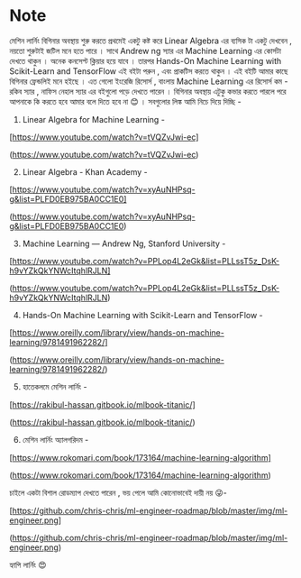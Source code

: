 # Note


মেশিন লার্নিং বিগিনার অবস্থায় শুরু করতে প্রথমেই একটু কষ্ট করে Linear Algebra এর ব্যসিক টা একটু দেখবেন ,
নয়তো শুরুটাই জটিল মনে হতে পারে । সাথে Andrew ng স্যার এর Machine Learning এর কোর্সটা দেখতে থাকুন ।
অনেক কনসেপ্ট ক্লিয়ার হয়ে যাবে । তারপর Hands-On Machine Learning with Scikit-Learn and TensorFlow এই বইটা পরুন ,
এবং প্রাকটিস করতে থাকুন । এই বইটি আমার কাছে বিগিনার ফ্রেন্ডলিই  মনে হইছে । এত গেলো ইংরেজি রিসোর্স , 
বাংলায় Machine Learning  এর রিসোর্স কম - রকিব স্যার , নাফিস নেহাল স্যার এর বইগুলো পড়ে দেখতে পারেন ।
বিগিনার অবস্থায় এটুকু কভার করতে পারলে পরে আপনাকে কি করতে হবে আমার বলে দিতে হবে না 😊 ।
সবগুলোর লিঙ্ক আমি নিচে দিয়ে দিচ্ছি -


1. Linear Algebra for Machine Learning - 

[https://www.youtube.com/watch?v=tVQZvJwi-ec]

(https://www.youtube.com/watch?v=tVQZvJwi-ec)

2. Linear Algebra - Khan Academy - 

[https://www.youtube.com/watch?v=xyAuNHPsq-g&list=PLFD0EB975BA0CC1E0]

(https://www.youtube.com/watch?v=xyAuNHPsq-g&list=PLFD0EB975BA0CC1E0)


3. Machine Learning — Andrew Ng, Stanford University - 

[https://www.youtube.com/watch?v=PPLop4L2eGk&list=PLLssT5z_DsK-h9vYZkQkYNWcItqhlRJLN]

(https://www.youtube.com/watch?v=PPLop4L2eGk&list=PLLssT5z_DsK-h9vYZkQkYNWcItqhlRJLN)


4. Hands-On Machine Learning with Scikit-Learn and TensorFlow - 

[https://www.oreilly.com/library/view/hands-on-machine-learning/9781491962282/]

(https://www.oreilly.com/library/view/hands-on-machine-learning/9781491962282/)


5. হাতেকলমে মেশিন লার্নিং - 

[https://rakibul-hassan.gitbook.io/mlbook-titanic/]

(https://rakibul-hassan.gitbook.io/mlbook-titanic/)


6. মেশিন লার্নিং অ্যালগরিদম - 

[https://www.rokomari.com/book/173164/machine-learning-algorithm]

(https://www.rokomari.com/book/173164/machine-learning-algorithm)


চাইলে একটা বিশাল রোডম্যাপ দেখতে পারেন , ভয় পেলে আমি কোনোভাবেই দায়ী নয় 😜- 


[https://github.com/chris-chris/ml-engineer-roadmap/blob/master/img/ml-engineer.png]

(https://github.com/chris-chris/ml-engineer-roadmap/blob/master/img/ml-engineer.png)

হ্যাপি লার্নিং 😍

